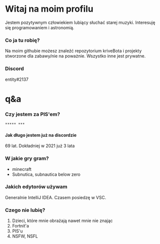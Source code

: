 # Witaj na moim profilu
Jestem pozytywnym człowiekiem lubiący słuchać starej muzyki. Interesuję się programowaniem i astronomią.
### Co ja tu robię?
Na moim githubie możesz znaleźć repozytorium kriveBota i projekty stworzone dla zabawy/nie na poważnie. Wszystko inne jest prywatne.
### Discord
entity#2137
# q&a
### Czy jestem za PIS'em?
`***** ***`
#### Jak długo jestem już na discordzie
69 lat. Dokładniej w 2021 już 3 lata
### W jakie gry gram?
- minecraft
- Subnutica, subnautica below zero 
### Jakich edytorów używam
Generalnie IntelliJ IDEA. Czasem posiedzę w VSC.
### Czego nie lubię?
1. Dzieci, które mnie obrażają nawet mnie nie znając
2. Fortnit'a
3. PIS'u
4. NSFW, NSFL 
